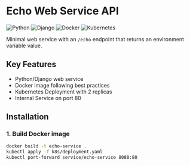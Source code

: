 # Echo Web Service API

![Python](https://img.shields.io/badge/python-3.10-blue)
![Django](https://img.shields.io/badge/django-5.2-brightgreen)
![Docker](https://img.shields.io/badge/docker-%3E=20.10-blue)
![Kubernetes](https://img.shields.io/badge/kubernetes-%3E=1.23-326ce5)

Minimal web service with an `/echo` endpoint that returns an environment variable value.

## Key Features
- Python/Django web service
- Docker image following best practices
- Kubernetes Deployment with 2 replicas
- Internal Service on port 80

## Installation

### 1. Build Docker image
```bash
docker build -t echo-service .
kubectl apply -f k8s/deployment.yaml
kubectl port-forward service/echo-service 8080:80
